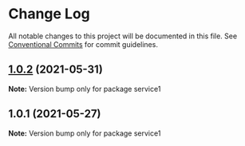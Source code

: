 # Change Log

All notable changes to this project will be documented in this file.
See [Conventional Commits](https://conventionalcommits.org) for commit guidelines.

## [1.0.2](https://github.com/yurikrupnik/mussia7/compare/service1@1.0.1...service1@1.0.2) (2021-05-31)

**Note:** Version bump only for package service1





## 1.0.1 (2021-05-27)

**Note:** Version bump only for package service1
